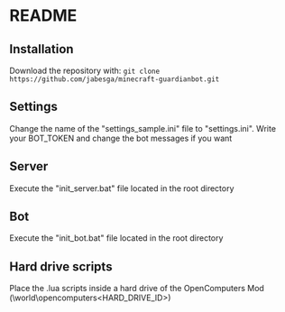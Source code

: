 # README
## Installation
Download the repository with:
``` git clone https://github.com/jabesga/minecraft-guardianbot.git ```
## Settings
Change the name of the "settings_sample.ini" file to "settings.ini". Write your BOT_TOKEN and change the bot messages if you want
## Server
Execute the "init_server.bat" file located in the root directory 
## Bot
Execute the "init_bot.bat" file located in the root directory
## Hard drive scripts
Place the .lua scripts inside a hard drive of the OpenComputers Mod (\world\opencomputers\<HARD_DRIVE_ID>\)
